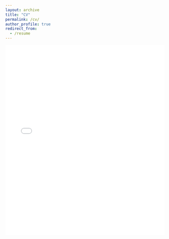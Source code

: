 ```yaml
---
layout: archive
title: "CV"
permalink: /cv/
author_profile: true
redirect_from:
  - /resume
---
```


<iframe src="/files/CV Piyanontalee 2023-08.pdf" width="100%" height="600" frameborder="no" border="0" marginwidth="0" marginheight="0"></iframe>
